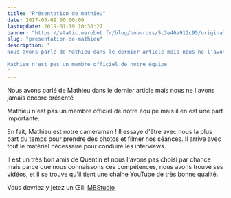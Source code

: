 ```yaml
---
title: "Présentation de mathieu"
date: 2017-05-09 00:00:00
lastupdate: 2019-01-19 10:30:27
banner: "https://static.werobot.fr/blog/bob-ross/5c3e46a912c95/original.jpg"
slug: "presentation-de-mathieu"
description: " 
Nous avons parlé de Mathieu dans le dernier article mais nous ne l'avons jamais encore présenté

Mathieu n'est pas un membre officiel de notre équipe
"
---
```

Nous avons parlé de Mathieu dans le dernier article mais nous ne l'avons jamais encore présenté

Mathieu n'est pas un membre officiel de notre équipe mais il en est une part importante.

En fait, Mathieu est notre cameraman ! Il essaye d'être avec nous la plus part du temps pour prendre des photos et filmer nos séances. Il arrive avec tout le matériel nécessaire pour conduire les interviews.

Il est un très bon amis de Quentin et nous  l'avons pas choisi par chance mais parce que nous connaissons ces compétences, nous avons trouvé ses vidéos, et il se trouve qu'il tient une chaîne YouTube de très bonne qualité.

Vous devriez y jetez un Œil:  [MBStudio](https://www.youtube.com/user/SuperHeroesEncyclope)
    
